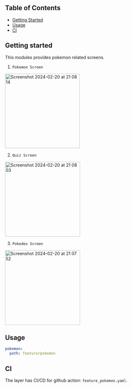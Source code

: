 ## Table of Contents

- [Getting Started](#getting-started)
- [Usage](#usage)
- [CI](#ci)

## Getting started

This modules provides pokemon related screens.

1. `Pokemon Screen`

<img width="244" alt="Screenshot 2024-02-20 at 21 08 14" src="https://github.com/may-andro/dexquiz/assets/16761273/4946894c-fa47-44a8-bb8f-5421df7e92de">

2. `Quiz Screen`

<img width="245" alt="Screenshot 2024-02-20 at 21 08 03" src="https://github.com/may-andro/dexquiz/assets/16761273/1e104964-d2e6-41ae-8c33-a06b42a90c3d">

3. `Pokedex Screen`

<img width="245" alt="Screenshot 2024-02-20 at 21 07 52" src="https://github.com/may-andro/dexquiz/assets/16761273/86c348b7-8854-48bc-8116-2e6fbb56c4d5">

## Usage

```yaml
pokemon:
  path: feature/pokemon
```

## CI

The layer has CI/CD for github action: `feature_pokemon.yaml`.